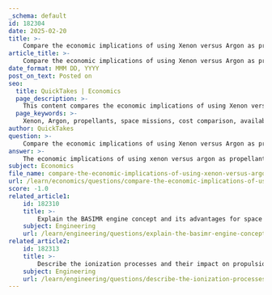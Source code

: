 ```yaml
---
_schema: default
id: 182304
date: 2025-02-20
title: >-
    Compare the economic implications of using Xenon versus Argon as propellants in space missions.
article_title: >-
    Compare the economic implications of using Xenon versus Argon as propellants in space missions.
date_format: MMM DD, YYYY
post_on_text: Posted on
seo:
  title: QuickTakes | Economics
  page_description: >-
    This content compares the economic implications of using Xenon versus Argon as propellants in space missions, focusing on cost, availability, and performance characteristics.
  page_keywords: >-
    Xenon, Argon, propellants, space missions, cost comparison, availability, supply chain, performance trade-offs, specific impulse, thrust efficiency, ion propulsion, aerospace industry, cost-effectiveness, satellite constellations, Starlink, propellant choices
author: QuickTakes
question: >-
    Compare the economic implications of using Xenon versus Argon as propellants in space missions.
answer: >-
    The economic implications of using xenon versus argon as propellants in space missions are significant and multifaceted, primarily revolving around cost, availability, and performance characteristics.\n\n### Cost Comparison\n1. **Xenon**: \n   - Xenon is a noble gas that is commonly used in ion propulsion systems due to its high atomic mass, which contributes to efficient thrust generation. However, it is expensive, costing around $20 per liter. This high cost can become a substantial financial burden for missions that require large quantities of propellant, such as satellite constellations or deep-space missions.\n\n2. **Argon**: \n   - Argon, on the other hand, is much cheaper and has been increasingly adopted by companies like SpaceX for their propulsion systems. The lower cost of argon makes it a more economically viable option, especially for mass deployment scenarios, such as the Starlink satellite constellation. This shift reflects a broader trend in the aerospace industry to optimize propellant choices based on economic factors while maintaining performance.\n\n### Availability and Supply Chain Considerations\n- The availability of propellants also plays a crucial role in their economic implications. Argon is more abundant and easier to source compared to xenon, which may be subject to geopolitical factors and supply chain constraints. This availability can influence the overall cost-effectiveness of missions, particularly for organizations looking to scale operations rapidly.\n\n### Performance Trade-offs\n- While xenon offers advantages in terms of specific impulse and thrust efficiency due to its heavier mass, argon presents challenges in ionization processes. Argon has a lower atomic mass, which can lead to higher specific impulse when used in ion engines, but it is more challenging to ionize compared to xenon. This trade-off must be considered when evaluating the overall performance and efficiency of propulsion systems.\n\n### Conclusion\nIn summary, the economic implications of using xenon versus argon as propellants in space missions are heavily influenced by the cost of the propellant, its availability, and the performance characteristics of the propulsion systems. The shift from xenon to argon by companies like SpaceX highlights the importance of cost-effectiveness in modern space exploration and satellite deployment strategies. As the aerospace industry continues to evolve, the choice of propellant will likely remain a critical factor in mission planning and execution.
subject: Economics
file_name: compare-the-economic-implications-of-using-xenon-versus-argon-as-propellants-in-space-missions.md
url: /learn/economics/questions/compare-the-economic-implications-of-using-xenon-versus-argon-as-propellants-in-space-missions
score: -1.0
related_article1:
    id: 182310
    title: >-
        Explain the BASIMR engine concept and its advantages for space missions.
    subject: Engineering
    url: /learn/engineering/questions/explain-the-basimr-engine-concept-and-its-advantages-for-space-missions
related_article2:
    id: 182313
    title: >-
        Describe the ionization processes and their impact on propulsion efficiency and thrust generation.
    subject: Engineering
    url: /learn/engineering/questions/describe-the-ionization-processes-and-their-impact-on-propulsion-efficiency-and-thrust-generation
---
```


&nbsp;
